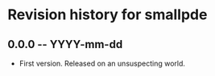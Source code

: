 # Revision history for smallpde

## 0.0.0  -- YYYY-mm-dd

* First version. Released on an unsuspecting world.
